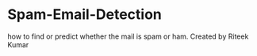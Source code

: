 # Spam-Email-Detection
how to find or predict whether the mail is spam or ham.
Created by Riteek Kumar
